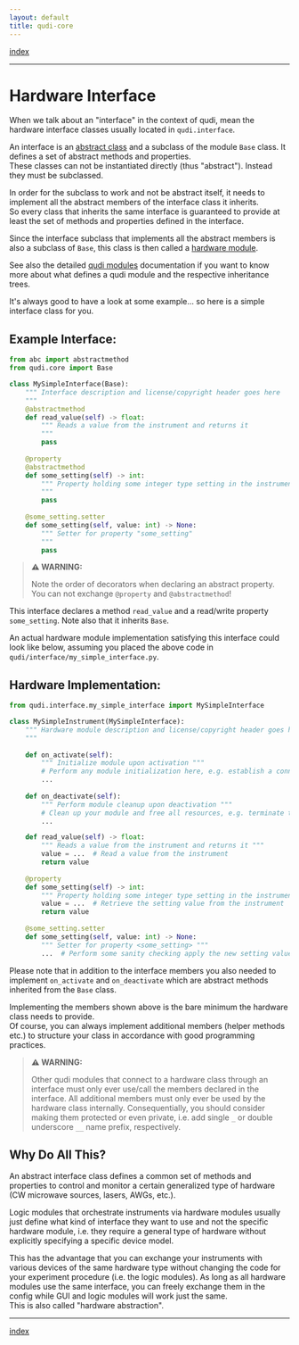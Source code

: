 ```yaml
---
layout: default
title: qudi-core
---
```


[index](../index.md)

---

# Hardware Interface
When we talk about an "interface" in the context of qudi, mean the hardware interface classes 
usually located in `qudi.interface`.

An interface is an [abstract class](https://en.wikipedia.org/wiki/Abstract_type) and a subclass of 
the module `Base` class. It defines a set of abstract methods and properties.  
These classes can not be instantiated directly (thus "abstract"). Instead they must be subclassed.

In order for the subclass to work and not be abstract itself, it needs to implement all the 
abstract members of the interface class it inherits.  
So every class that inherits the same interface is guaranteed to provide at least the set of 
methods and properties defined in the interface.

Since the interface subclass that implements all the abstract members is also a subclass of `Base`,
this class is then called a [hardware module](../404.md).

<!-- This link to the IQO modules needs to be updated once that documentation is up -->
See also the detailed [qudi modules](https://github.com/Ulm-IQO/qudi-iqo-modules/blob/main/docs/installation_guide.md) documentation if you want to know more about 
what defines a qudi module and the respective inheritance trees.

It's always good to have a look at some example... so here is a simple interface class for you.

## Example Interface:
```python
from abc import abstractmethod
from qudi.core import Base

class MySimpleInterface(Base):
    """ Interface description and license/copyright header goes here
    """
    @abstractmethod
    def read_value(self) -> float:
        """ Reads a value from the instrument and returns it
        """
        pass
    
    @property
    @abstractmethod
    def some_setting(self) -> int:
        """ Property holding some integer type setting in the instrument 
        """
        pass
    
    @some_setting.setter
    def some_setting(self, value: int) -> None:
        """ Setter for property "some_setting" 
        """
        pass
```
> **⚠ WARNING:**
> 
> Note the order of decorators when declaring an abstract property. You can not exchange 
> `@property` and `@abstractmethod`!

This interface declares a method `read_value` and a read/write property `some_setting`. 
Note also that it inherits `Base`.

An actual hardware module implementation satisfying this interface could look like below, assuming 
you placed the above code in `qudi/interface/my_simple_interface.py`.
## Hardware Implementation:
```python
from qudi.interface.my_simple_interface import MySimpleInterface

class MySimpleInstrument(MySimpleInterface):
    """ Hardware module description and license/copyright header goes here
    """
        
    def on_activate(self):
        """ Initialize module upon activation """
        # Perform any module initialization here, e.g. establish a connection to the instrument etc.
        ...
        
    def on_deactivate(self):
        """ Perform module cleanup upon deactivation """
        # Clean up your module and free all resources, e.g. terminate the instrument connection
        ...

    def read_value(self) -> float:
        """ Reads a value from the instrument and returns it """
        value = ...  # Read a value from the instrument
        return value
    
    @property
    def some_setting(self) -> int:
        """ Property holding some integer type setting in the instrument """
        value = ...  # Retrieve the setting value from the instrument
        return value
    
    @some_setting.setter
    def some_setting(self, value: int) -> None:
        """ Setter for property <some_setting> """
        ...  # Perform some sanity checking apply the new setting value to the instrument
```

Please note that in addition to the interface members you also needed to implement `on_activate` 
and `on_deactivate` which are abstract methods inherited from the `Base` class.

Implementing the members shown above is the bare minimum the hardware class needs to provide.  
Of course, you can always implement additional members (helper methods etc.) to structure your 
class in accordance with good programming practices.

> **⚠ WARNING:**
> 
> Other qudi modules that connect to a hardware class through an interface must only ever use/call 
> the members declared in the interface. All additional members must only ever be used by the 
> hardware class internally. Consequentially, you should consider making them protected or even 
> private, i.e. add single `_` or double underscore `__` name prefix, respectively. 

## Why Do All This?
An abstract interface class defines a common set of methods and properties to control and monitor a 
certain generalized type of hardware (CW microwave sources, lasers, AWGs, etc.).

Logic modules that orchestrate instruments via hardware modules usually just define what kind of 
interface they want to use and not the specific hardware module, i.e. they require a general type 
of hardware without explicitly specifying a specific device model.

This has the advantage that you can exchange your instruments with various devices of the same 
hardware type without changing the code for your experiment procedure (i.e. the logic modules). 
As long as all hardware modules use the same interface, you can freely exchange them in the config 
while GUI and logic modules will work just the same.  
This is also called "hardware abstraction".

---

[index](../index.md)
